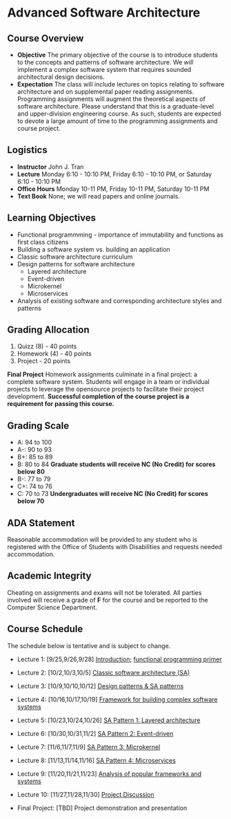 # Advanced Software Architecture

## Course Overview

- **Objective** The primary objective of the course is to introduce students to the concepts and patterns of software architecture.  We _will_ implement a complex software system that requires sounded architectural design decisions.
- **Expectation** The class will include lectures on topics relating to software architecture and on supplemental paper reading assignments.  Programming assignments will augment the theoretical aspects of software architecture.  Please understand that this is a graduate-level and upper-division engineering course.  As such, students are expected to devote a large amount of time to the programming assignments and course project.

## Logistics

- **Instructor** John J. Tran
- **Lecture** Monday 6:10 - 10:10 PM, Friday 6:10 - 10:10 PM, or Saturday 6:10 - 10:10 PM 
- **Office Hours** Monday 10-11 PM, Friday 10-11 PM, Saturday 10-11 PM 
- **Text Book**  None; we will read papers and online journals.

## Learning Objectives

- Functional programmming - importance of immutability and functions as first class citizens
- Building a software system vs. building an application
- Classic software architecture curriculum
- Design patterns for software architecture
  - Layered architecture
  - Event-driven
  - Microkernel
  - Microservices
- Analysis of existing software and corresponding architecture styles and patterns

## Grading Allocation

1. Quizz (8) - 40 points
2. Homework (4) - 40 points
3. Project - 20 points

**Final Project** Homework assignments culminate in a final project: a complete software system. Students will engage in a team or individual projects to leverage the opensource projects to facilitate their project development. **Successful completion of the course project is a requirement for passing this course.**

## Grading Scale

* A: 94 to 100
* A-: 90 to 93
* B+: 85 to 89
* B: 80 to 84 **Graduate students will receive NC (No Credit) for scores below 80**
* B-: 77 to 79
* C+: 74 to 76
* C: 70 to 73 **Undergraduates will receive NC (No Credit) for scores below 70**

## ADA Statement

Reasonable accommodation will be provided to any student who is registered with the Office of Students with Disabilities and requests needed accommodation.

## Academic Integrity

Cheating on assignments and exams will not be tolerated. All parties involved will receive a grade of **F** for the course and be reported to the Computer Science Department.

## Course Schedule

The schedule below is tentative and is subject to change.

* Lecture 1: [9/25,9/26,9/28] [Introduction](documents/notes/01_introduction.md); [functional programming primer](documents/notes/02_functional-primer.md)

* Lecture 2: [10/2,10/3,10/5] [Classic software architecture (SA)](documents/notes/classic-software-architecture.md)

* Lecture 3: [10/9,10/10,10/12] [Design patterns & SA patterns](documents/notes/design-patterns.md)

* Lecture 4: [10/16,10/17,10/19] [Framework for building complex software systems](framework-complex-systems.md) 

* Lecture 5: [10/23,10/24,10/26] [SA Pattern 1: Layered architecture](documents/notes/layered-architecture.md)

* Lecture 6: [10/30,10/31,11/2] [SA Pattern 2: Event-driven](documents/notes/event-driven.md)

* Lecture 7: [11/6,11/7,11/9] [SA Pattern 3: Microkernel](documents/notes/microkernel.md)

* Lecture 8: [11/13,11/14,11/16] [SA Pattern 4: Microservices](documents/notes/microservice.md)

* Lecture 9: [11/20,11/21,11/23] [Analysis of popular frameworks and systems](documents/notes/analysis.md)

* Lecture 10: [11/27,11/28,11/30] [Project Discussion](documents/final-project/project.md)

* Final Project: [TBD] Project demonstration and presentation
